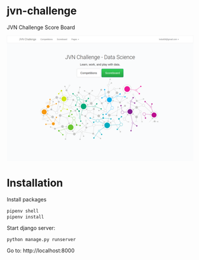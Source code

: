 # jvn-challenge
JVN Challenge Score Board

![](screenshot.png)

# Installation 

Install packages
```
pipenv shell
pipenv install
```

Start django server:
```
python manage.py runserver
```

Go to: http://localhost:8000